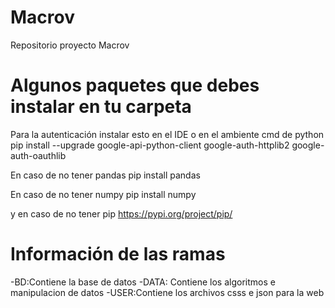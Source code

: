# Macrov
Repositorio proyecto Macrov

# Algunos paquetes que debes instalar en tu carpeta
Para la autenticación
instalar esto en el IDE o en el ambiente cmd de python
pip install --upgrade google-api-python-client google-auth-httplib2 google-auth-oauthlib

En caso de no tener pandas
pip install pandas

En caso de no tener numpy
pip install numpy

y en caso de no tener pip
https://pypi.org/project/pip/

# Información de las ramas
-BD:Contiene la base de datos
-DATA: Contiene los algoritmos e manipulacion de datos
-USER:Contiene los archivos csss e json para la web




